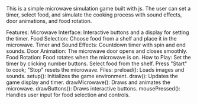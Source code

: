 This is a simple microwave simulation game built with js. The user can set a timer, select food, and simulate the cooking process with sound effects, door animations, and food rotation.

Features:
Microwave Interface: Interactive buttons and a display for setting the timer.
Food Selection: Choose food from a shelf and place it in the microwave.
Timer and Sound Effects: Countdown timer with spin and end sounds.
Door Animation: The microwave door opens and closes smoothly.
Food Rotation: Food rotates when the microwave is on.
How to Play:
Set the timer by clicking number buttons.
Select food from the shelf.
Press "Start" to cook; "Stop" resets the microwave.
Files:
preload(): Loads images and sounds.
setup(): Initializes the game environment.
draw(): Updates the game display and timer.
drawMicrowave(): Draws and animates the microwave.
drawButtons(): Draws interactive buttons.
mousePressed(): Handles user input for food selection and controls.
